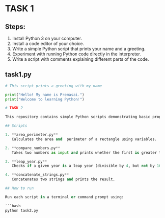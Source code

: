 # TASK 1

## Steps:

1. Install Python 3 on your computer.
2. Install a code editor of your choice.
3. Write a simple Python script that prints your name and a greeting.
4. Experiment with running Python code directly in the interpreter.
5. Write a script with comments explaining different parts of the code.

## task1.py

```python
# This script prints a greeting with my name

print("Hello! My name is Premasai.")
print("Welcome to learning Python!")

# TASK 2

This repository contains simple Python scripts demonstrating basic programming concepts.

## Scripts

1. **area_perimeter.py**  
   Calculates the area and  perimeter of a rectangle using variables.

2. **compare_numbers.py**  
   Takes two numbers as input and prints whether the first is greater than, less than, or equal to the second.

3. **leap_year.py**  
   Checks if a given year is a leap year (divisible by 4, but not by 100 unless also divisible by 400).

4. **concatenate_strings.py**  
   Concatenates two strings and prints the result.

## How to run

Run each script in a terminal or command prompt using:

```bash
python task2.py